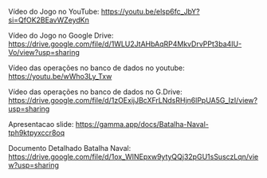 Vídeo do Jogo no YouTube: https://youtu.be/elsp6fc_JbY?si=QfOK2BEavWZeydKn

Vídeo do Jogo no Google Drive: https://drive.google.com/file/d/1WLU2JtAHbAqRP4MkvDrvPPt3ba4IU-Vo/view?usp=sharing

Vídeo das operações no banco de dados no youtube: https://youtu.be/wWho3Ly_Txw

Vídeo das operações no banco de dados no G.Drive: https://drive.google.com/file/d/1zOExijJBcXFrLNdsRHjn6lPpUA5G_IzI/view?usp=sharing

Apresentacao slide: https://gamma.app/docs/Batalha-Naval-tph9ktpyxccr8oq

Documento Detalhado Batalha Naval: https://drive.google.com/file/d/1ox_WINEpxw9ytyQQj32pGU1sSusczLqn/view?usp=sharing
